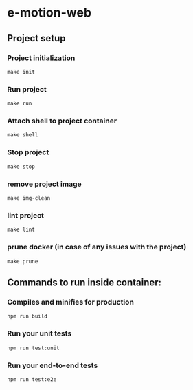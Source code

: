 # e-motion-web

## Project setup
### Project initialization
```
make init
```
### Run project
```
make run
```
### Attach shell to project container
```
make shell
```
### Stop project
```
make stop
```
### remove project image
```
make img-clean
```
### lint project
```
make lint
```
### prune docker (in case of any issues with the project)
```
make prune
```
## Commands to run inside container:
### Compiles and minifies for production
```
npm run build
```

### Run your unit tests
```
npm run test:unit
```

### Run your end-to-end tests
```
npm run test:e2e
```
